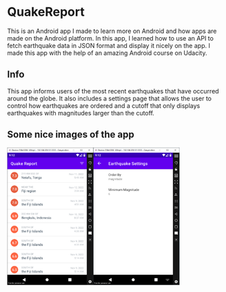 # QuakeReport
This is an Android app I made to learn more on Android and how apps are made on the Android platform. In this app, I learned how to use an API to fetch earthquake data in JSON format and display it nicely on the app. I made this app with the help of an amazing Android course on Udacity.

## Info
This app informs users of the most recent earthquakes that have occurred around the globe. It also includes a settings page that allows the user to control how earthquakes are ordered and a cutoff that only displays earthquakes with magnitudes larger than the cutoff.

## Some nice images of the app
<img src="https://raw.githubusercontent.com/lordricey/QuakeReport/images/Main.PNG" alt="Main Tab" width="200"/><img src="https://raw.githubusercontent.com/lordricey/QuakeReport/images/Settings.PNG" alt="Settings Tab" width="200"/>
